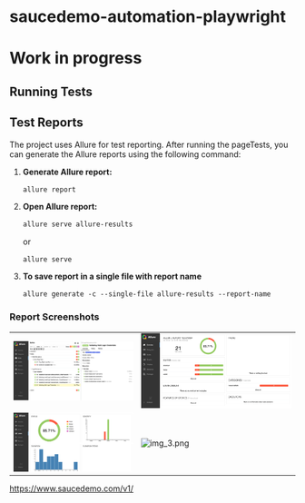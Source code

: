 # saucedemo-automation-playwright

# Work in progress

## Running Tests



## Test Reports

The project uses Allure for test reporting. After running the pageTests, you can generate the Allure reports using the following command:

1. **Generate Allure report:**
    ```sh
    allure report
    ```

2. **Open Allure report:**
    ```sh
    allure serve allure-results 
    ```
   or
   ```shell
   allure serve
   ```

3. **To save report in a single file with report name**
   ```shell
   allure generate -c --single-file allure-results --report-name
   ```

### Report Screenshots

|  |  |
| ----- | ------ |
| ![img.png](docs/images/allureReporting/img_01.png) | ![img_1.png](docs/images/allureReporting/img_02.png)    |
| ![img_2.png](docs/images/allureReporting/img_03.png) | ![img_3.png](docs/images/allureReporting/img_04.png)   |

https://www.saucedemo.com/v1/